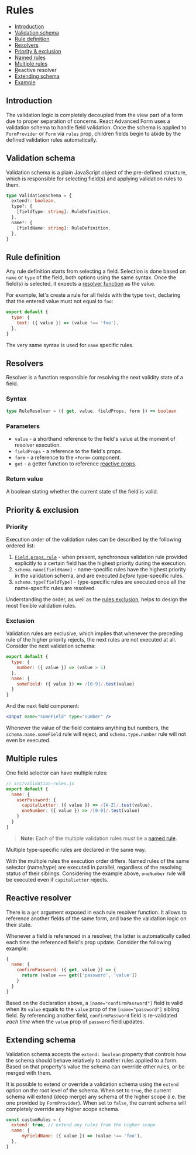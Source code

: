 # Rules

* [Introduction](rules.md#introduction)
* [Validation schema](rules.md#validation-schema)
* [Rule definition](rules.md#rule-definition)
* [Resolvers](rules.md#resolvers)
* [Priority & exclusion](rules.md#priority-exclusion)
* [Named rules](rules.md#named-rules)
* [Multiple rules](rules.md#multiple-rules)
* [R](rules.md#referencing-fields)eactive resolver
* [Extending schema](rules.md#extending-schema)
* [Example](rules.md#example)

## Introduction

The validation logic is completely decoupled from the view part of a form due to proper separation of concerns. React Advanced Form uses a validation schema to handle field validation. Once the schema is applied to `FormProvider` or `Form` via `rules` prop, children fields begin to abide by the defined validation rules automatically.

## Validation schema

Validation schema is a plain JavaScript object of the pre-defined structure, which is responsible for selecting field\(s\) and applying validation rules to them.

```typescript
type ValidationSchema = {
  extend?: boolean,
  type?: {
    [fieldType: string]: RuleDefinition,
  },
  name?: {
    [fieldName: string]: RuleDefinition,
  },
}
```

## Rule definition

Any rule definition starts from selecting a field. Selection is done based on `name` or `type` of the field, both options using the same syntax. Once the field\(s\) is selected, it expects a [resolver function](rules.md#resolvers) as the value.

For example, let's create a rule for all fields with the type `text`, declaring that the entered value must not equal to `foo`:

```javascript
export default {
  type: {
    text: ({ value }) => (value !== 'foo'),
  },
}
```

The very same syntax is used for `name` specific rules.

## Resolvers

Resolver is a function responsible for resolving the next validity state of a field.

### Syntax

```typescript
type RuleResolver = ({ get, value, fieldProps, form }) => boolean
```

### Parameters

* `value` - a shorthand reference to the field's value at the moment of resolver execution.
* `fieldProps` - a reference to the field's props.
* `form` - a reference to the `<Form>` component.
* `get` - a getter function to reference [reactive props](../architecture/reactive-props.md#reactive-validation-rules).

### Return value

A boolean stating whether the current state of the field is valid.

## Priority & exclusion

### Priority

Execution order of the validation rules can be described by the following ordered list:

1. [`Field.props.rule`](../components/field/props/rule.md) - when present, synchronous validation rule provided explicitly to a certain field has the highest priority during the execution.
2. `schema.name[fieldName]` - name-specific rules have the highest priority in the validation schema, and are executed _before_ type-specific rules.
3. `schema.type[fieldType]` - type-specific rules are executed once all the name-specific rules are resolved.

Understanding the order, as well as the [rules exclusion](rules.md#exclusion), helps to design the most flexible validation rules.

### Exclusion

Validation rules are exclusive, which implies that whenever the preceding rule of the higher priority rejects, the next rules are not executed at all. Consider the next validation schema:

```javascript
export default {
  type: {
    number: ({ value }) => (value > 5)
  },
  name: {
    someField: ({ value }) => /[0-9]/.test(value)
  }
}
```

And the next field component:

```jsx
<Input name="someField" type="number" />
```

Whenever the value of the field contains anything but numbers, the `schema.name.someField` rule will reject, and `schema.type.number` rule will not even be executed.

## 

## Multiple rules

One field selector can have multiple rules:

```jsx
// src/validation-rules.js
export default {
  name: {
    userPassword: {
      capitalLetter: ({ value }) => /[A-Z]/.test(value),
      oneNumber: ({ value }) => /[0-9]/.test(value)
    }
  }
}
```

> **Note:** Each of the multiple validation rules _must_ be a [named rule](rules.md#named-rules).

Multiple type-specific rules are declared in the same way.

With the multiple rules the execution order differs. Named rules of the same selector \(name/type\) are executed in parallel, regardless of the resolving status of their siblings. Considering the example above, `oneNumber` rule will be executed even if `capitalLetter` rejects.

## Reactive resolver

There is a `get` argument exposed in each rule resolver function. It allows to reference another fields of the same form, and base the validation logic on their state.

Whenever a field is referenced in a resolver, the latter is automatically called each time the referenced field's prop update. Consider the following example:

```javascript
{
  name: {
    confirmPassword: ({ get, value }) => {
      return (value === get(['password', 'value'])
    }
  }
}
```

Based on the declaration above, a `[name="confirmPassword"]` field is valid when its `value` equals to the `value` prop of the `[name="password"]` sibling field. By referencing another field, `confirmPassword` field is re-validated _each time_ when the `value` prop of `password` field updates.

## Extending schema

Validation schema accepts the `extend: boolean` property that controls how the schema should behave relatively to another rules applied to a form. Based on that property's value the schema can override other rules, or be merged with them.

It is possible to extend or override a validation schema using the `extend` option on the root level of the schema. When set to `true`, the current schema will extend \(deep merge\) any schema of the higher scope \(i.e. the one provided by `FormProvider`\). When set to `false`, the current schema will completely override any higher scope schema.

```javascript
const customRules = {
  extend: true, // extend any rules from the higher scope
  name: {
      myFieldName: ({ value }) => (value !== 'foo'),
  },
}
```



